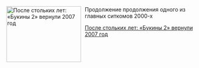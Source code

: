 <!--2025-07-28 23:29:26-->
<div class="yb">
  <div class="rss kino_kino"><a href="https://www.kino-teatr.ru/kino/art/serial/8063/" title="После стольких лет: «Букины 2» вернули 2007 год"><img src="https://www.kino-teatr.ru/art/3/6/8063/poster.jpg" width="196" height="147" align="left" hspace="5" style="margin: 0px 10px 0px 5px" alt="После стольких лет: «Букины 2» вернули 2007 год"/></a>Продолжение продолжения одного из главных ситкомов 2000-х <p class="titl"><a href="https://www.kino-teatr.ru/kino/art/serial/8063/">После стольких лет: «Букины 2» вернули 2007 год</a></p></div>
</div>
